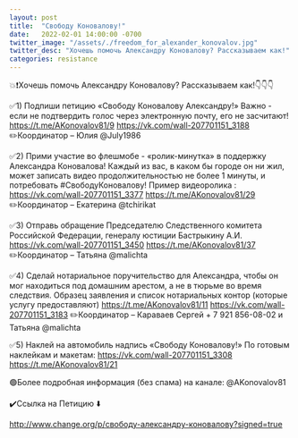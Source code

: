 ```yaml
---
layout: post
title:  "Свободу Коновалову!"
date:   2022-02-01 14:00:00 -0700
twitter_image: "/assets/./freedom_for_alexander_konovalov.jpg"
twitter_desc: "Хочешь помочь Александру Коновалову? Рассказываем как!"
categories: resistance
---
```


💥❗️Хочешь помочь Александру Коновалову? Рассказываем как!👇👇👇

✅1) Подпиши петицию «Свободу Коновалову Александру!» Важно - если не подтвердить голос через электронную почту, его не засчитают!
https://t.me/AKonovalov81/9
https://vk.com/wall-207701151_3188
✏️Координатор – Юлия @July1986

✅2)  Прими участие во флешмобе - «ролик-минутка» в поддержку Александра Коновалова!
Каждый из вас, в каком бы городе он ни жил, может записать видео продолжительностью не более 1 минуты, и потребовать #СвободуКоновалову!
Пример видеоролика : https://vk.com/wall-207701151_3377
https://t.me/AKonovalov81/29
✏️Координатор – Екатерина @tchirikat

✅3) Отправь обращение Председателю Следственного комитета Российской Федерации,
генералу юстиции Бастрыкину А.И.
https://vk.com/wall-207701151_3450
https://t.me/AKonovalov81/37
✏️Координатор – Татьяна @malichta

✅4) Сделай нотариальное поручительство для  Александра, чтобы он мог находиться под домашним арестом, а не в тюрьме во время следствия. 
Образец заявления и список нотариальных контор (которые услугу предоставляют) https://t.me/AKonovalov81/11
 https://vk.com/wall-207701151_3183
✏️Координатор – Караваев Сергей   + 7 921 856-08-02 и Татьяна @malichta

✅5) Наклей на автомобиль надпись «Свободу Коновалову!»
По готовым наклейкам и макетам:
https://vk.com/wall-207701151_3308
https://t.me/AKonovalov81/21


🟢Более подробная информация (без спама) на канале: 
 @AKonovalov81

✔️Ссылка на Петицию ⬇️

http://www.change.org/p/свободу-александру-коновалову?signed=true